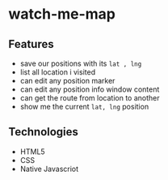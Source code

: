 # watch-me-map

## Features
* save our positions with its `lat , lng` 
* list all location i visited
* can edit any position marker
* can edit any position info window content
* can get the route from location to another
* show me the current `lat, lng` position

## Technologies
* HTML5
* CSS
* Native Javascriot

